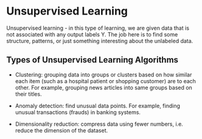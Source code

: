 # Unsupervised Learning

Unsupervised learning - in this type of learning, we are given data that is not associated with any output labels Y. The job here is to find some structure, patterns, or just something interesting about the unlabeled data.

## Types of Unsupervised Learning Algorithms

- Clustering: grouping data into groups or clusters based on how similar each item (such as a hospital patient or shopping customer) are to each other. For example, grouping news articles into same groups based on their titles.

- Anomaly detection: find unusual data points. For example, finding unusual transactions (frauds) in banking systems.

- Dimensionality reduction: compress data using fewer numbers, i.e. reduce the dimension of the dataset.
